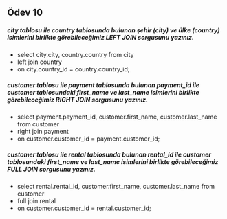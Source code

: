 ## Ödev 10

##### city tablosu ile country tablosunda bulunan şehir (city) ve ülke (country) isimlerini birlikte görebileceğimiz LEFT JOIN sorgusunu yazınız.
* select city.city, country.country from city 
* left join country
* on city.country_id = country.country_id;

##### customer tablosu ile payment tablosunda bulunan payment_id ile customer tablosundaki first_name ve last_name isimlerini birlikte görebileceğimiz RIGHT JOIN sorgusunu yazınız.
* select payment.payment_id, customer.first_name, customer.last_name from customer 
* right join payment
* on customer.customer_id = payment.customer_id;

##### customer tablosu ile rental tablosunda bulunan rental_id ile customer tablosundaki first_name ve last_name isimlerini birlikte görebileceğimiz FULL JOIN sorgusunu yazınız.
* select rental.rental_id, customer.first_name, customer.last_name from customer
* full join rental 
* on customer.customer_id = rental.customer_id;